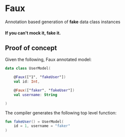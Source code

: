 # Faux
Annotation based generation of **fake** data class instances

#### If you can't mock it, fake it.

## Proof of concept
Given the following, Faux annotated model:
```kotlin
data class UserModel(

    @Faux(["1", "fakeUser"])
    val id: Int,

    @Faux(["faker", "fakeUser"])
    val username: String

)
```
The compiler generates the following top level function:
```kotlin
fun fakeUser() = UserModel(
    id = 1, username = "faker"
)
```
